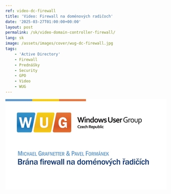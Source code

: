 ```yaml
---
ref: video-dc-firewall
title: 'Video: Firewall na doménových radičoch'
date: '2025-03-27T01:00:00+00:00'
layout: post
permalink: /sk/video-domain-controller-firewall/
lang: sk
image: /assets/images/cover/wug-dc-firewall.jpg
tags:
    - 'Active Directory'
    - Firewall
    - Prednášky
    - Security
    - GPO
    - Video
    - WUG
---
```


[![Brána firewall na doménových řadičích](/assets/images/cover/wug-dc-firewall.jpg)](https://www.wug.cz/zaznamy/797-Brana-firewall-na-domenovych-radicich)
